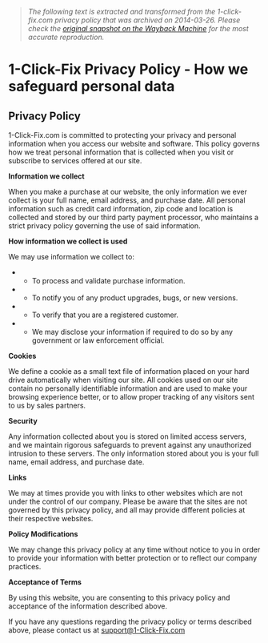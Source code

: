 > *The following text is extracted and transformed from the 1-click-fix.com privacy policy that was archived on 2014-03-26. Please check the [original snapshot on the Wayback Machine](https://web.archive.org/web/20140326113808id_/http%3A//www.1-click-fix.com/privacy.html) for the most accurate reproduction.*

# 1-Click-Fix Privacy Policy - How we safeguard personal data

## Privacy Policy

1-Click-Fix.com is committed to protecting your privacy and personal information when you access our website and software. This policy governs how we treat personal information that is collected when you visit or subscribe to services offered at our site.

**Information we collect**

When you make a purchase at our website, the only information we ever collect is your full name, email address, and purchase date. All personal information such as credit card information, zip code and location is collected and stored by our third party payment processor, who maintains a strict privacy policy governing the use of said information.

**How information we collect is used**

We may use information we collect to: 

  * * To process and validate purchase information.
  * * To notify you of any product upgrades, bugs, or new versions.
  * * To verify that you are a registered customer.
  * * We may disclose your information if required to do so by any government or law enforcement official.



**Cookies**

We define a cookie as a small text file of information placed on your hard drive automatically when visiting our site. All cookies used on our site contain no personally identifiable information and are used to make your browsing experience better, or to allow proper tracking of any visitors sent to us by sales partners.

**Security**

Any information collected about you is stored on limited access servers, and we maintain rigorous safeguards to prevent against any unauthorized intrusion to these servers. The only information stored about you is your full name, email address, and purchase date.

**Links**

We may at times provide you with links to other websites which are not under the control of our company. Please be aware that the sites are not governed by this privacy policy, and all may provide different policies at their respective websites.

**Policy Modifications**

We may change this privacy policy at any time without notice to you in order to provide your information with better protection or to reflect our company practices.

**Acceptance of Terms**

By using this website, you are consenting to this privacy policy and acceptance of the information described above.

If you have any questions regarding the privacy policy or terms described above, please contact us at [support@1-Click-Fix.com](mailto:support@1-Click-Fix.com)
